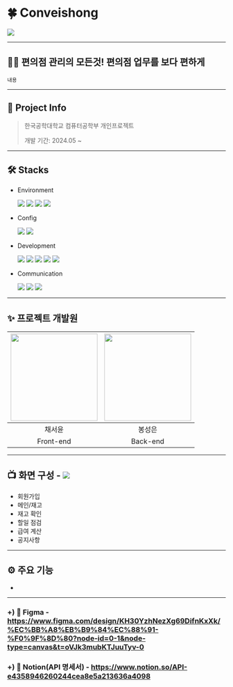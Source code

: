 # 🍀 Conveishong

<img src="https://github.com/user-attachments/assets/89f69f3a-2eb6-4f1b-b2a6-ec06307b263e">

***

## 🙋🏻 편의점 관리의 모든것! 편의점 업무를 보다 편하게

```
내용
```

***

## 📃 Project Info
> 한국공학대학교 컴퓨터공학부 개인프로젝트
>
> 개발 기간: 2024.05 ~

***

## 🛠️ Stacks
- Environment
  
  <img src="https://img.shields.io/badge/Visual Studio Code-007ACC?style=for-the-badge&logo=Visual Studio Code&logoColor=white"/> <img src="https://img.shields.io/badge/git-F05032?style=for-the-badge&logo=git&logoColor=white"> <img src="https://img.shields.io/badge/github-181717?style=for-the-badge&logo=github&logoColor=white"> <img src="https://img.shields.io/badge/gitkraken-179287?style=for-the-badge&logo=gitkraken&logoColor=white">

- Config
  
  <img src="https://img.shields.io/badge/npm-CB3837?style=for-the-badge&logo=npm&logoColor=white"/> <img src="https://img.shields.io/badge/Node.js-339933?style=for-the-badge&logo=Node.js&logoColor=white"/>

- Development
  
  <img src="https://img.shields.io/badge/javascript-F7DF1E?style=for-the-badge&logo=javascript&logoColor=black"> <img src="https://img.shields.io/badge/React Native-61DAFB?style=for-the-badge&logo=React&logoColor=black"/> <img src="https://img.shields.io/badge/java-007396?style=for-the-badge&logo=java&logoColor=white"> <img src="https://img.shields.io/badge/Spring-6DB33F?style=for-the-badge&logo=Spring&logoColor=white"/> <img src="https://img.shields.io/badge/mysql-4479A1?style=for-the-badge&logo=mysql&logoColor=white">
  
- Communication
  
  <img src="https://img.shields.io/badge/notion-000000?style=for-the-badge&logo=notion&logoColor=white"> <img src="https://img.shields.io/badge/slack-4A154B?style=for-the-badge&logo=slack&logoColor=white"> <img src="https://img.shields.io/badge/discord-5865F2?style=for-the-badge&logo=discord&logoColor=white">

***

## ✨ 프로젝트 개발원
|<img src="https://github.com/user-attachments/assets/00deaaaf-a502-47c4-bec6-009a62f45dbd" width="200" height="200"/>|<img src="https://github.com/user-attachments/assets/71ae91dd-da68-467d-b044-03513c75c8c3" width="200" height="200"/>|
|:---:|:---:|
|채서윤|봉성은|
|Front-end|Back-end|

***

## 📺 화면 구성 - <img src="https://img.shields.io/badge/figma-F24E1E?style=for-the-badge&logo=figma&logoColor=white">
- 회원가입
- 메인/재고
- 재고 확인
- 할일 점검
- 급여 계산
- 공지사항


***

## ⚙️ 주요 기능
- 

***

### +) 🎨 Figma - https://www.figma.com/design/KH30YzhNezXg69DifnKxXk/%EC%BB%A8%EB%B9%84%EC%88%91-%F0%9F%8D%80?node-id=0-1&node-type=canvas&t=oVJk3mubKTJuuTyv-0

### +) 📃 Notion(API 명세서) - https://www.notion.so/API-e4358946260244cea8e5a213636a4098

